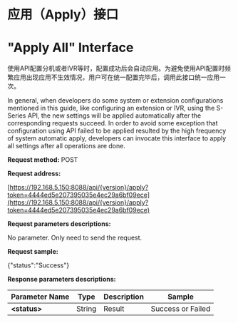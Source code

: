 # 应用（Apply）**接口**

# "**Apply All" Interface**

使用API配置分机或者IVR等时，配置成功后会自动应用。为避免使用API配置时频繁应用出现应用不生效情况，用户可在统一配置完毕后，调用此接口统一应用一次。

In general, when developers do some system or extension configurations mentioned in this guide, like configuring an extension or IVR, using the S-Series API, the new settings will be applied automatically after the corresponding requests succeed. In order to avoid some exception that configuration using API failed to be applied resulted by the high frequency of system automatic apply, developers can invocate this interface to apply all settings after all operations are done.

**Request method:** POST

**Request address:**

[https://192.168.5.150:8088/api/{version}/apply?token=4444ed5e207395035e4ec29a6bf09ece](https://192.168.5.150:8088/api/{version}/apply?token=4444ed5e207395035e4ec29a6bf09ece)

**Request parameters descriptions:**

No parameter. Only need to send the request.

**Request sample:**

{"status":"Success"}

**Response parameters descriptions:**

| **Parameter Name** | **Type** | **Description** | **Sample** |
| --- | --- | --- | --- |
| **&lt;status&gt;** | String | Result | Success or Failed |



